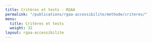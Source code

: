 ```yaml
---
title: Critères et tests - RGAA
permalink: "/publications/rgaa-accessibilite/methode/criteres/"
menu:
  title: Critères et tests
  weight: 32
layout: rgaa-accessibilite
---
```


